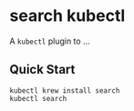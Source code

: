 # search kubectl

A `kubectl` plugin to ...

## Quick Start

```
kubectl krew install search
kubectl search
```

